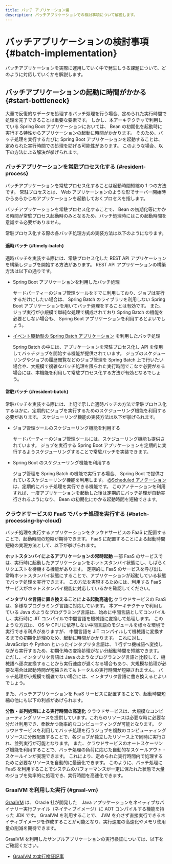 ```yaml
---
title: バッチ アプリケーション編
description: バッチアプリケーションでの検討事項について解説します。
---
```


# バッチアプリケーションの検討事項 {#batch-implementation}

バッチアプリケーションを実際に運用していく中で発生しうる課題について、どのように対応していくかを解説します。

## バッチアプリケーションの起動に時間がかかる {#start-bottleneck}

大量で反復的なデータを処理するバッチ処理を行う場合、定められた実行時間で処理を完了できることは重要な要素です。
しかし、本アーキテクチャで利用している Spring Boot アプリケーションにおいては、 Bean の初期化を起動時に実行する特性からアプリケーションの起動に時間がかかります。
そのため、バッチ処理を実行するたびに Spring Boot アプリケーションを起動することは、定められた実行時間での処理を妨げる可能性があります。
このような場合、以下の方法による解決が挙げられます。

### バッチアプリケーションを常駐プロセス化する {#resident-process}

バッチアプリケーションを常駐プロセス化することは起動時間短縮の 1 つの方法です。
常駐プロセスとは、 Web アプリケーションのような形でサーバー開始時からあらかじめアプリケーションを起動しておくプロセスを指します。

バッチアプリケーションを常駐プロセス化することで、 Bean の初期化等にかかる時間が常駐プロセス起動時のみとなるため、バッチ処理時にはこの起動時間を意識する必要がありません。

常駐プロセス化する際の各バッチ処理方式の実装方法は以下のようになります。

#### 適時バッチ {#timely-batch}

適時バッチを実装する際には、常駐プロセス化した REST API アプリケーションを構築しジョブを開始する方法があります。
REST API アプリケーションの構築方法は以下の通りです。

- Spring Boot アプリケーションを利用したバッチ処理

    サードパーティーのジョブ管理ツールをすでに利用しており、ジョブは実行するだけにしたい場合は、 Spring Batch のライブラリを利用しない Spring Boot アプリケーションを用いてバッチ処理をすることは有効です。
    また、ジョブ実行が小規模で単純な処理で構成されており Spring Batch の機能を必要としない場合も、 Spring Boot アプリケーションを利用するとよいでしょう。

- [イベント駆動型の Spring Batch アプリケーション](https://spring.pleiades.io/spring-batch/reference/spring-batch-integration/launching-jobs-through-messages.html) を利用したバッチ処理

    Spring Batch の中には、アプリケーションを常駐プロセス化し API を使用してバッチジョブを開始する機能が提供されています。
    ジョブのスケジューリングやジョブの履歴閲覧などのジョブ管理を Spring Batch 上で行いたい場合や、大規模で複雑なバッチ処理を限られた実行時間でこなす必要がある場合には、本機能を利用して常駐プロセス化する方法が有効となるでしょう。

#### 常駐バッチ {#resident-batch}

常駐バッチを実装する際には、上記で示した適時バッチの方法で常駐プロセス化するほかに、定期的にジョブを実行するためのスケジューリング機能を利用する必要があります。
スケジューリング機能の実装方法は以下が挙げられます。

- ジョブ管理ツールのスケジューリング機能を利用する

    サードパーティーのジョブ管理ツールには、スケジューリング機能も提供されています。
    ジョブを実行する Spring Boot アプリケーションを定期的に実行するようスケジューリングすることで常駐バッチを実装できます。

- Spring Boot のスケジューリング機能を利用する

    ジョブ管理を Spring Batch の機能で実行する場合、 Spring Boot で提供されているスケジューリング機能を利用します。
    [@Scheduled アノテーション](https://spring.pleiades.io/guides/gs/scheduling-tasks) は、定期的にバッチ処理を実行できる機能です。
    このアノテーションを利用すれば、一度アプリケーションを起動した後は定期的にバッチ処理が自動実行されるようになり、 Bean の初期化にかかる起動時間を短縮できます。

### クラウドサービスの FaaS でバッチ処理を実行する {#batch-processing-by-cloud}

バッチ処理を実行するアプリケーションをクラウドサービスの FaaS に配置することで、起動時間の短縮が期待できます。
FaaS に配置することによる起動時間短縮の実現方法として、以下が挙げられます。

**ホットスタンバイによるアプリケーションの常時起動**
一部 FaaS のサービスでは、実行時に起動したアプリケーションをホットスタンバイ状態にし、しばらくリクエストを待機する機能があります。
定期的に FaaS のサービスを呼び出し常時ホットスタンバイ状態にすることで、アプリケーションが起動している状態でバッチ処理を実行できます。
この方法を実現するためには、利用する FaaS サービスがホットスタンバイ機能に対応しているかを確認してください。

**インタプリタ言語に置き換えることによる起動高速化**
クラウドサービスの FaaS は、多様なプログラミング言語に対応しています。
本アーキテクチャで利用している Java のようなプログラミング言語は、始めに中間言語としてコンパイルし、実行時に JIT コンパイルで中間言語を機械語に変換して処理します。
このような方式は、 OS や CPU に依存しない中間言語のモジュールを様々な環境で実行できる利点がありますが、 中間言語を JIT コンパイルして機械語に変換するまでの初期化処理のため、起動に時間がかかります。
これに対し、 JavaScript や Python といったインタプリタ言語は、 1 行ずつ機械語へ変換しながら実行するため、初期化時の変換処理がない分起動時間を短縮できます。
ただし、インタプリタ言語は Java のようなプログラミング言語と比較して、機械語へ逐次変換することから実行速度が遅くなる場合もあり、大規模な処理が必要な場合は起動時間が短縮されてもトータルの実行時間が短縮されません。
バッチ処理が小規模で複雑でない場合には、インタプリタ言語に書き換えるとよいでしょう。

また、バッチアプリケーションを FaaS サービスに配置することで、起動時間短縮の他にも以下の利点があげられます。

**分散・並列処理による実行時間の高速化**
クラウドサービスは、大規模なコンピューティングリソースを提供しています。これらのリソースは必要な時に必要な分だけ利用でき、柔軟かつ効率的なコンピューティングが可能となります。
クラウドサービスを利用してバッチ処理を行うジョブを複数のコンピューティングリソースに分散配置することで、各ジョブが独立したリソース上で同時に実行され、並列実行が可能となります。
また、クラウドサービスのオートスケーリング機能を利用することで、バッチ処理の負荷に応じた自動的なスケールアウト・スケールインが実現できます。
これにより、定められた実行時間内で処理するために必要なリソースを自動的に最適化できます。
このように、バッチ処理に FaaS を利用することでシステムのパフォーマンスが一定に保たれた状態で大量のジョブを効率的に処理でき、実行時間を高速化できます。

### GraalVM を利用した実行 {#graal-vm}

[GraalVM](https://www.oracle.com/jp/java/graalvm/what-is-graalvm/) は、 Oracle 社が開発した　Java アプリケーションをネイティブなバイナリー実行ファイル（ネイティブイメージ）に AOT コンパイルする機能を持った JDK です。
GraalVM を利用することで、 JVM を介さず直接実行できるネイティブイメージを作成することが可能となり、実行速度の高速化やメモリ使用量の削減を期待できます。

GraalVM を利用したサンプルアプリケーションの実行検証については、以下をご確認ください。

- [GraalVM の実行検証記事](https://qiita.com/RyoNakagawa2/items/c0b29955cb7f1bfd7c75)

